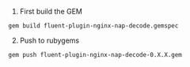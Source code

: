 1. First build the GEM
  ```
  gem build fluent-plugin-nginx-nap-decode.gemspec
  ```

2. Push to rubygems 
  ```
  gem push fluent-plugin-nginx-nap-decode-0.X.X.gem
  ```
  